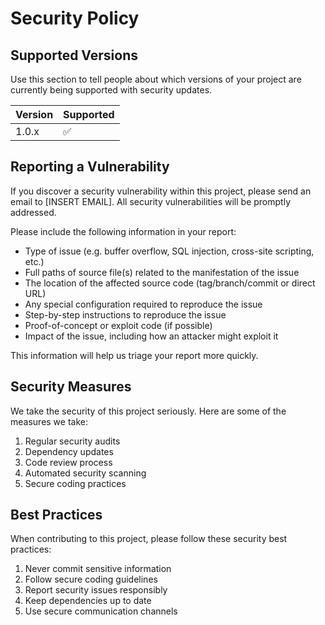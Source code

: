 # Security Policy

## Supported Versions

Use this section to tell people about which versions of your project are
currently being supported with security updates.

| Version | Supported          |
| ------- | ------------------ |
| 1.0.x   | :white_check_mark: |

## Reporting a Vulnerability

If you discover a security vulnerability within this project, please send an email to [INSERT EMAIL]. All security vulnerabilities will be promptly addressed.

Please include the following information in your report:
- Type of issue (e.g. buffer overflow, SQL injection, cross-site scripting, etc.)
- Full paths of source file(s) related to the manifestation of the issue
- The location of the affected source code (tag/branch/commit or direct URL)
- Any special configuration required to reproduce the issue
- Step-by-step instructions to reproduce the issue
- Proof-of-concept or exploit code (if possible)
- Impact of the issue, including how an attacker might exploit it

This information will help us triage your report more quickly.

## Security Measures

We take the security of this project seriously. Here are some of the measures we take:

1. Regular security audits
2. Dependency updates
3. Code review process
4. Automated security scanning
5. Secure coding practices

## Best Practices

When contributing to this project, please follow these security best practices:

1. Never commit sensitive information
2. Follow secure coding guidelines
3. Report security issues responsibly
4. Keep dependencies up to date
5. Use secure communication channels 
